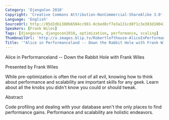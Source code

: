 ```yaml
---
Category: 'DjangoCon 2010'
Copyright: 'Creative Commons Attribution-NonCommercial-ShareAlike 3.0'
Language: 'English'
SourceUrl: http://05d2db1380b6504cc981-8cbed8cf7e3a131cd8f1c3e383d10041.r93.cf2.rackcdn.com/djangocon-2010/41_alice-in-performanceland-down-the-rabbit-hole-with-frank-wiles.flv
Speakers: [Frank Wiles]
Tags: [djangocon, djangocon2010, optimization, performance, scaling]
ThumbnailUrl: 'http://a.images.blip.tv/Robertlofthouse-AliceInPerformancelandDownTheRabbitHoleWithFrankWiles688.png'
Title: '"Alice in Performanceland -- Down the Rabbit Hole with Frank Wiles"'
---
```

Alice in Performanceland -- Down the Rabbit Hole with Frank Wiles

Presented by Frank Wiles

While pre-optimization is often the root of all evil, knowing how to think
about performance and scalability are important skills for any geek. Learn
about all the knobs you didn't know you could or should tweak.

Abstract

Code profiling and dealing with your database aren't the only places to find
performance gains. Performance and scalability are holistic endeavors.

